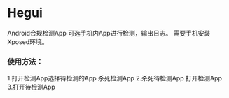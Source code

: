 # Hegui
Android合规检测App 可选手机内App进行检测，输出日志。
需要手机安装Xposed环境。



### 使用方法：
1.打开检测App选择待检测的App 杀死检测App
2.杀死待检测App 打开检测App
3.打开待检测App
